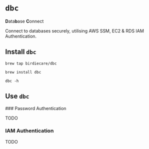 # `dbc`
**D**ata**b**ase **C**onnect

Connect to databases securely, utilising AWS SSM, EC2 & RDS IAM Authentication.

## Install `dbc`

`brew tap birdiecare/dbc`

`brew install dbc`

`dbc -h`

## Use `dbc`

### Password Authentication

TODO 

### IAM Authentication

TODO